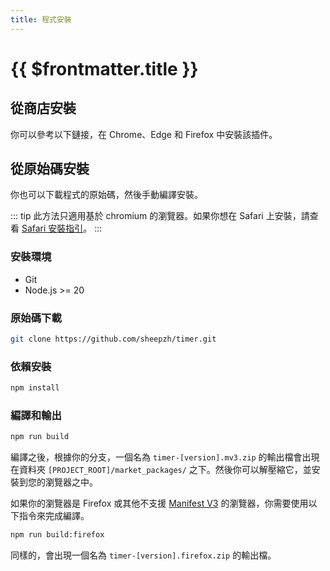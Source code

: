 ```yaml
---
title: 程式安裝
---
```


# {{ $frontmatter.title }}

## 從商店安裝

你可以參考以下鏈接，在 Chrome、Edge 和 Firefox 中安裝該插件。

<InstallGrid />

## 從原始碼安裝

你也可以下載程式的原始碼，然後手動編譯安裝。

::: tip
此方法只適用基於 chromium 的瀏覽器。如果你想在 Safari 上安裝，請查看 [Safari 安裝指引](https://github.com/sheepzh/timer/blob/main/doc/safari-install.md)。
:::

### 安裝環境

-   Git
-   Node.js >= 20

### 原始碼下載

```sh
git clone https://github.com/sheepzh/timer.git
```

### 依賴安裝

```sh
npm install
```

### 編譯和輸出

```sh
npm run build
```

編譯之後，根據你的分支，一個名為 `timer-[version].mv3.zip` 的輸出檔會出現在資料夾 `[PROJECT_ROOT]/market_packages/` 之下。然後你可以解壓縮它，並安裝到您的瀏覽器之中。

如果你的瀏覽器是 Firefox 或其他不支援 [Manifest V3](https://developer.chrome.com/docs/extensions/develop/migrate/what-is-mv3) 的瀏覽器，你需要使用以下指令來完成編譯。

```sh
npm run build:firefox
```

同樣的，會出現一個名為 `timer-[version].firefox.zip` 的輸出檔。
